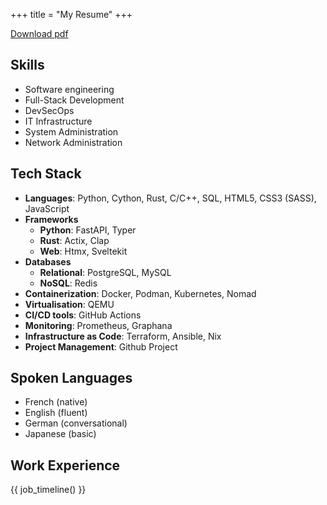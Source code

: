 +++
title = "My Resume"
+++

<p class="m-0 text-right">
  <a href="/cv-jeanbaptiste-wintergerst.pdf" class="self-align-right rounded-md px-2 py-0.5 border border-link inline-block">Download pdf</a>
</p>

## Skills

- Software engineering
- Full-Stack Development
- DevSecOps
- IT Infrastructure
- System Administration
- Network Administration

## Tech Stack

- **Languages**: Python, Cython, Rust, C/C++, SQL, HTML5, CSS3 (SASS), JavaScript
- **Frameworks**
    - **Python**: FastAPI, Typer
    - **Rust**: Actix, Clap
    - **Web**: Htmx, Sveltekit
- **Databases**
    - **Relational**: PostgreSQL, MySQL
    - **NoSQL**: Redis
- **Containerization**: Docker, Podman, Kubernetes, Nomad
- **Virtualisation**: QEMU
- **CI/CD tools**: GitHub Actions
- **Monitoring**: Prometheus, Graphana
- **Infrastructure as Code**: Terraform, Ansible, Nix
- **Project Management**: Github Project

## Spoken Languages

- French (native)
- English (fluent)
- German (conversational)
- Japanese (basic)

## Work Experience

{{ job_timeline() }}

